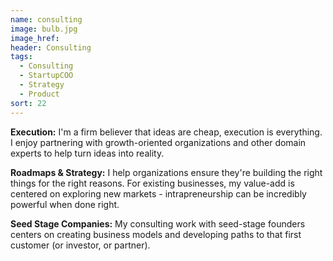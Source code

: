 ```yaml
---
name: consulting
image: bulb.jpg
image_href: 
header: Consulting
tags:
  - Consulting
  - StartupCOO
  - Strategy
  - Product
sort: 22
---
```

**Execution:** I'm a firm believer that ideas are cheap, execution is everything. I enjoy partnering with growth-oriented organizations and other domain experts to help turn ideas into reality.

**Roadmaps & Strategy:** I help organizations ensure they're building the right things for the right reasons. For existing businesses, my value-add is centered on exploring new markets - intrapreneurship can be incredibly powerful when done right.</p>

**Seed Stage Companies:** My consulting work with seed-stage founders centers on creating business models and developing paths to that first customer (or investor, or partner).
